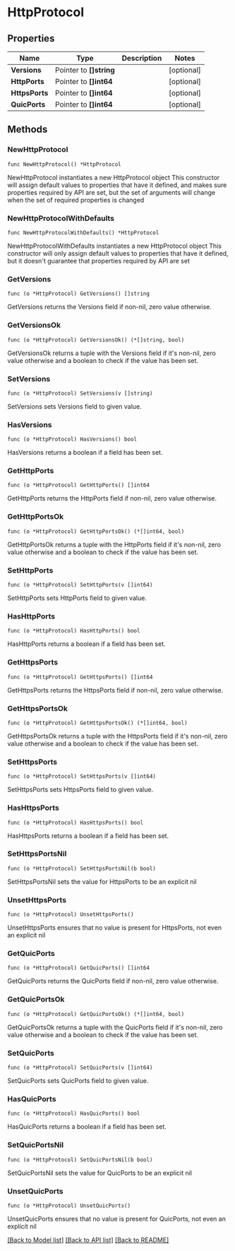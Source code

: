 # HttpProtocol

## Properties

Name | Type | Description | Notes
------------ | ------------- | ------------- | -------------
**Versions** | Pointer to **[]string** |  | [optional] 
**HttpPorts** | Pointer to **[]int64** |  | [optional] 
**HttpsPorts** | Pointer to **[]int64** |  | [optional] 
**QuicPorts** | Pointer to **[]int64** |  | [optional] 

## Methods

### NewHttpProtocol

`func NewHttpProtocol() *HttpProtocol`

NewHttpProtocol instantiates a new HttpProtocol object
This constructor will assign default values to properties that have it defined,
and makes sure properties required by API are set, but the set of arguments
will change when the set of required properties is changed

### NewHttpProtocolWithDefaults

`func NewHttpProtocolWithDefaults() *HttpProtocol`

NewHttpProtocolWithDefaults instantiates a new HttpProtocol object
This constructor will only assign default values to properties that have it defined,
but it doesn't guarantee that properties required by API are set

### GetVersions

`func (o *HttpProtocol) GetVersions() []string`

GetVersions returns the Versions field if non-nil, zero value otherwise.

### GetVersionsOk

`func (o *HttpProtocol) GetVersionsOk() (*[]string, bool)`

GetVersionsOk returns a tuple with the Versions field if it's non-nil, zero value otherwise
and a boolean to check if the value has been set.

### SetVersions

`func (o *HttpProtocol) SetVersions(v []string)`

SetVersions sets Versions field to given value.

### HasVersions

`func (o *HttpProtocol) HasVersions() bool`

HasVersions returns a boolean if a field has been set.

### GetHttpPorts

`func (o *HttpProtocol) GetHttpPorts() []int64`

GetHttpPorts returns the HttpPorts field if non-nil, zero value otherwise.

### GetHttpPortsOk

`func (o *HttpProtocol) GetHttpPortsOk() (*[]int64, bool)`

GetHttpPortsOk returns a tuple with the HttpPorts field if it's non-nil, zero value otherwise
and a boolean to check if the value has been set.

### SetHttpPorts

`func (o *HttpProtocol) SetHttpPorts(v []int64)`

SetHttpPorts sets HttpPorts field to given value.

### HasHttpPorts

`func (o *HttpProtocol) HasHttpPorts() bool`

HasHttpPorts returns a boolean if a field has been set.

### GetHttpsPorts

`func (o *HttpProtocol) GetHttpsPorts() []int64`

GetHttpsPorts returns the HttpsPorts field if non-nil, zero value otherwise.

### GetHttpsPortsOk

`func (o *HttpProtocol) GetHttpsPortsOk() (*[]int64, bool)`

GetHttpsPortsOk returns a tuple with the HttpsPorts field if it's non-nil, zero value otherwise
and a boolean to check if the value has been set.

### SetHttpsPorts

`func (o *HttpProtocol) SetHttpsPorts(v []int64)`

SetHttpsPorts sets HttpsPorts field to given value.

### HasHttpsPorts

`func (o *HttpProtocol) HasHttpsPorts() bool`

HasHttpsPorts returns a boolean if a field has been set.

### SetHttpsPortsNil

`func (o *HttpProtocol) SetHttpsPortsNil(b bool)`

 SetHttpsPortsNil sets the value for HttpsPorts to be an explicit nil

### UnsetHttpsPorts
`func (o *HttpProtocol) UnsetHttpsPorts()`

UnsetHttpsPorts ensures that no value is present for HttpsPorts, not even an explicit nil
### GetQuicPorts

`func (o *HttpProtocol) GetQuicPorts() []int64`

GetQuicPorts returns the QuicPorts field if non-nil, zero value otherwise.

### GetQuicPortsOk

`func (o *HttpProtocol) GetQuicPortsOk() (*[]int64, bool)`

GetQuicPortsOk returns a tuple with the QuicPorts field if it's non-nil, zero value otherwise
and a boolean to check if the value has been set.

### SetQuicPorts

`func (o *HttpProtocol) SetQuicPorts(v []int64)`

SetQuicPorts sets QuicPorts field to given value.

### HasQuicPorts

`func (o *HttpProtocol) HasQuicPorts() bool`

HasQuicPorts returns a boolean if a field has been set.

### SetQuicPortsNil

`func (o *HttpProtocol) SetQuicPortsNil(b bool)`

 SetQuicPortsNil sets the value for QuicPorts to be an explicit nil

### UnsetQuicPorts
`func (o *HttpProtocol) UnsetQuicPorts()`

UnsetQuicPorts ensures that no value is present for QuicPorts, not even an explicit nil

[[Back to Model list]](../README.md#documentation-for-models) [[Back to API list]](../README.md#documentation-for-api-endpoints) [[Back to README]](../README.md)



